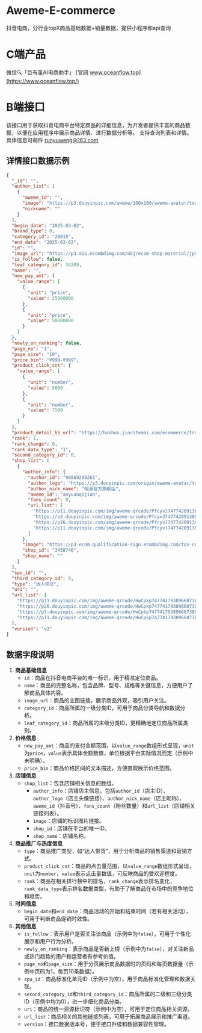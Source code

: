 # Aweme-E-commerce
抖音电商，分行业topX商品基础数据+销量数据，提供小程序和api查询

# C端产品
微信🔍「巨有量AI电商助手」
[官网 www.oceanflow.top](https://www.oceanflow.top/)

# B端接口
该接口用于获取抖音电商平台特定商品的详细信息，为开发者提供丰富的商品数据，以便在应用程序中展示商品详情、进行数据分析等。
支持查询列表和详情。
具体信息可邮件 runyuweng@163.com

## 详情接口数据示例
```json
{
  "_id": "",
  "author_list": [
    {
      "aweme_id": "",
      "image": "https://p3.douyinpic.com/aweme/100x100/aweme-avatar/tos-cn-avt-0015_0f07a07fa323885a338805ed2cd7a3c9.jpeg?from=3067671334",
      "nickname": ""
    }
  ],
  "begin_date": "2025-03-02",
  "brand_type": 0,
  "category_id": "20019",
  "end_date": "2025-03-02",
  "id": "",
  "image_url": "https://p3-aio.ecombdimg.com/obj/ecom-shop-material/jpeg_m_0a99534207110ad0a5ffb37d8e47f921_sx_1052415_www1200-1200",
  "is_follow": false,
  "leaf_category_id": 34389,
  "name": "",
  "new_pay_amt": {
    "value_range": [
      {
        "unit": "price",
        "value": 25000000
      },
      {
        "unit": "price",
        "value": 50000000
      }
    ]
  },
  "newly_on_ranking": false,
  "page_no": "1",
  "page_size": "10",
  "price_bin": "¥999-¥999",
  "product_click_cnt": {
    "value_range": [
      {
        "unit": "number",
        "value": 5000
      },
      {
        "unit": "number",
        "value": 7500
      }
    ]
  },
  "product_detail_h5_url": "https://haohuo.jinritemai.com/ecommerce/trade/detail/index.html?id=3738302600051818881&origin_type=pc_compass_manage",
  "rank": 1,
  "rank_change": 0,
  "rank_data_type": "1",
  "second_category_id": 0,
  "shop_list": [
    {
      "author_info": {
        "author_id": "98869298261",
        "author_logo": "https://p3.douyinpic.com/origin/aweme-avatar/tos-cn-avt-0015_0f07a07fa323885a338805ed2cd7a3c9",
        "author_nick_name": "暗源官方旗舰店",
        "aweme_id": "anyuanqijian",
        "fans_count": 0,
        "url_list": [
          "https://p11.douyinpic.com/img/aweme-qrcode/PfcyvJ7477420913890182953~c5_720x720.webp?from=3252049127",
          "https://p3.douyinpic.com/img/aweme-qrcode/PfcyvJ7477420913890182953~c5_720x720.webp?from=3252049127",
          "https://p26.douyinpic.com/img/aweme-qrcode/PfcyvJ7477420913890182953~c5_720x720.webp?from=3252049127",
          "https://p11.douyinpic.com/img/aweme-qrcode/PfcyvJ7477420913890182953~c5_720x720.jpeg?from=3252049127"
        ]
      },
      "image": "https://p3-ecom-qualification-sign.ecombdimg.com/tos-cn-i-6vegkygxbk/62bb257411ea4c60b960a5494a9b4d71~tplv-6vegkygxbk-s:750.image?lk3s=c08c0450&x-expires=1772506651&x-signature=PqV4FiaOWWD8jsVMI%2FZUCQtAjkY%3D",
      "shop_id": "3458746",
      "shop_name": ""
    }
  ],
  "spu_id": "",
  "third_category_id": 0,
  "type": "达人带货",
  "uri": "",
  "url_list": [
    "https://p11.douyinpic.com/img/aweme-qrcode/HwCpkp7477417938966873882~c5_720x720.webp?from=2634875926",
    "https://p26.douyinpic.com/img/aweme-qrcode/HwCpkp7477417938966873882~c5_720x720.webp?from=2634875926",
    "https://p3.douyinpic.com/img/aweme-qrcode/HwCpkp7477417938966873882~c5_720x720.webp?from=2634875926",
    "https://p11.douyinpic.com/img/aweme-qrcode/HwCpkp7477417938966873882~c5_720x720.jpeg?from=2634875926"
  ],
  "version": "v2"
}
```

## 数据字段说明
1. **商品基础信息**
    - `id`：商品在抖音电商平台的唯一标识，用于精准定位商品。
    - `name`：商品的完整名称，包含品牌、型号、规格等关键信息，方便用户了解商品具体内容。
    - `image_url`：商品的主图链接，展示商品外观，吸引用户关注。
    - `category_id`：商品所属的一级分类ID，可用于商品分类导航和数据分析。
    - `leaf_category_id`：商品所属的末级分类ID，更精确地定位商品所属类别。
2. **价格信息**
    - `new_pay_amt`：商品的支付金额范围，以`value_range`数组形式呈现，`unit`为`price`，`value`表示具体金额数值，单位根据平台实际情况而定（示例中未明确）。
    - `price_bin`：商品价格区间的文本描述，方便直观展示价格范围。
3. **店铺信息**
    - `shop_list`：包含店铺相关信息的数组。
        - `author_info`：店铺店主信息，包括`author_id`（店主ID）、`author_logo`（店主头像链接）、`author_nick_name`（店主昵称）、`aweme_id`（抖音号）、`fans_count`（粉丝数量）和`url_list`（店铺相关链接列表）。
        - `image`：店铺的标识图片链接。
        - `shop_id`：店铺在平台的唯一ID。
        - `shop_name`：店铺名称。
4. **商品推广与热度信息**
    - `type`：商品推广类型，如“达人带货”，用于分析商品的销售渠道和营销方式。
    - `product_click_cnt`：商品的点击量范围，以`value_range`数组形式呈现，`unit`为`number`，`value`表示点击量数值，可反映商品的受欢迎程度。
    - `rank`：商品在相关排行榜中的排名，`rank_change`表示排名变化，`rank_data_type`表示排名数据类型，有助于了解商品在市场中的竞争地位和趋势。
5. **时间信息**
    - `begin_date`和`end_date`：商品活动的开始和结束时间（若有相关活动），可用于判断商品促销时效性。
6. **其他信息**
    - `is_follow`：表示用户是否关注该商品（示例中为`false`），可用于个性化展示和用户行为分析。
    - `newly_on_ranking`：表示商品是否新上榜（示例中为`false`），对关注新品或热门趋势的用户和运营者有参考价值。
    - `page_no`和`page_size`：用于分页展示商品数据时的页码和每页数据量（示例中页码为1，每页10条数据）。
    - `spu_id`：商品标准化单元ID（示例中为空），用于商品标准化管理和数据关联。
    - `second_category_id`和`third_category_id`：商品所属的二级和三级分类ID（示例中均为0），进一步细化商品分类。
    - `uri`：商品的统一资源标识符（示例中为空），可用于定位商品相关资源。
    - `url_list`：商品相关的其他链接列表，可用于拓展商品展示和推广渠道。
    - `version`：接口数据版本号，便于接口升级和数据兼容性管理。 
